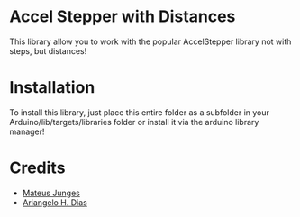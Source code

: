 # Accel Stepper with Distances

This library allow you to work with the popular AccelStepper library not with steps, but distances!

# Installation

To install this library, just place this entire folder as a subfolder in your
Arduino/lib/targets/libraries folder or install it via the arduino library manager!

# Credits

- [Mateus Junges][me]
- [Ariangelo H. Dias][ariangelo]

[me]: https://twitter.com/mateusjungess
[ariangelo]: https://github.com/ariangelo
